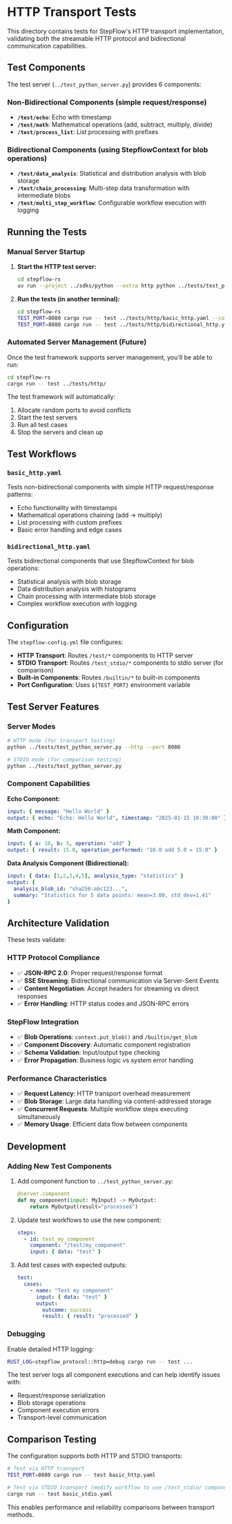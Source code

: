 # HTTP Transport Tests

This directory contains tests for StepFlow's HTTP transport implementation, validating both the streamable HTTP protocol and bidirectional communication capabilities.

## Test Components

The test server (`../test_python_server.py`) provides 6 components:

### Non-Bidirectional Components (simple request/response)
- **`/test/echo`**: Echo with timestamp
- **`/test/math`**: Mathematical operations (add, subtract, multiply, divide)
- **`/test/process_list`**: List processing with prefixes

### Bidirectional Components (using StepflowContext for blob operations)
- **`/test/data_analysis`**: Statistical and distribution analysis with blob storage
- **`/test/chain_processing`**: Multi-step data transformation with intermediate blobs
- **`/test/multi_step_workflow`**: Configurable workflow execution with logging

## Running the Tests

### Manual Server Startup

1. **Start the HTTP test server:**
   ```bash
   cd stepflow-rs
   uv run --project ../sdks/python --extra http python ../tests/test_python_server.py --http --port 8080
   ```

2. **Run the tests (in another terminal):**
   ```bash
   cd stepflow-rs
   TEST_PORT=8080 cargo run -- test ../tests/http/basic_http.yaml --config ../tests/http/stepflow-config.yml
   TEST_PORT=8080 cargo run -- test ../tests/http/bidirectional_http.yaml --config ../tests/http/stepflow-config.yml
   ```

### Automated Server Management (Future)

Once the test framework supports server management, you'll be able to run:

```bash
cd stepflow-rs
cargo run -- test ../tests/http/
```

The test framework will automatically:
1. Allocate random ports to avoid conflicts
2. Start the test servers
3. Run all test cases
4. Stop the servers and clean up

## Test Workflows

### `basic_http.yaml`
Tests non-bidirectional components with simple HTTP request/response patterns:
- Echo functionality with timestamps
- Mathematical operations chaining (add → multiply)
- List processing with custom prefixes
- Basic error handling and edge cases

### `bidirectional_http.yaml`
Tests bidirectional components that use StepflowContext for blob operations:
- Statistical analysis with blob storage
- Data distribution analysis with histograms
- Chain processing with intermediate blob storage
- Complex workflow execution with logging

## Configuration

The `stepflow-config.yml` file configures:

- **HTTP Transport**: Routes `/test/*` components to HTTP server
- **STDIO Transport**: Routes `/test_stdio/*` components to stdio server (for comparison)
- **Built-in Components**: Routes `/builtin/*` to built-in components
- **Port Configuration**: Uses `${TEST_PORT}` environment variable

## Test Server Features

### Server Modes
```bash
# HTTP mode (for transport testing)
python ../tests/test_python_server.py --http --port 8080

# STDIO mode (for comparison testing)  
python ../tests/test_python_server.py
```

### Component Capabilities

**Echo Component:**
```yaml
input: { message: "Hello World" }
output: { echo: "Echo: Hello World", timestamp: "2025-01-15 10:30:00" }
```

**Math Component:**
```yaml
input: { a: 10, b: 5, operation: "add" }
output: { result: 15.0, operation_performed: "10.0 add 5.0 = 15.0" }
```

**Data Analysis Component (Bidirectional):**
```yaml
input: { data: [1,2,3,4,5], analysis_type: "statistics" }
output: { 
  analysis_blob_id: "sha256:abc123...",
  summary: "Statistics for 5 data points: mean=3.00, std_dev=1.41"
}
```

## Architecture Validation

These tests validate:

### HTTP Protocol Compliance
- ✅ **JSON-RPC 2.0**: Proper request/response format
- ✅ **SSE Streaming**: Bidirectional communication via Server-Sent Events
- ✅ **Content Negotiation**: Accept headers for streaming vs direct responses
- ✅ **Error Handling**: HTTP status codes and JSON-RPC errors

### StepFlow Integration  
- ✅ **Blob Operations**: `context.put_blob()` and `/builtin/get_blob`
- ✅ **Component Discovery**: Automatic component registration
- ✅ **Schema Validation**: Input/output type checking
- ✅ **Error Propagation**: Business logic vs system error handling

### Performance Characteristics
- ✅ **Request Latency**: HTTP transport overhead measurement
- ✅ **Blob Storage**: Large data handling via content-addressed storage
- ✅ **Concurrent Requests**: Multiple workflow steps executing simultaneously
- ✅ **Memory Usage**: Efficient data flow between components

## Development

### Adding New Test Components

1. Add component function to `../test_python_server.py`:
   ```python
   @server.component
   def my_component(input: MyInput) -> MyOutput:
       return MyOutput(result="processed")
   ```

2. Update test workflows to use the new component:
   ```yaml
   steps:
     - id: test_my_component
       component: "/test/my_component"
       input: { data: "test" }
   ```

3. Add test cases with expected outputs:
   ```yaml
   test:
     cases:
       - name: "Test my component"
         input: { data: "test" }
         output:
           outcome: success
           result: { result: "processed" }
   ```

### Debugging

Enable detailed HTTP logging:
```bash
RUST_LOG=stepflow_protocol::http=debug cargo run -- test ...
```

The test server logs all component executions and can help identify issues with:
- Request/response serialization
- Blob storage operations  
- Component execution errors
- Transport-level communication

## Comparison Testing

The configuration supports both HTTP and STDIO transports:

```bash
# Test via HTTP transport
TEST_PORT=8080 cargo run -- test basic_http.yaml

# Test via STDIO transport (modify workflow to use /test_stdio/ components)
cargo run -- test basic_stdio.yaml
```

This enables performance and reliability comparisons between transport methods.